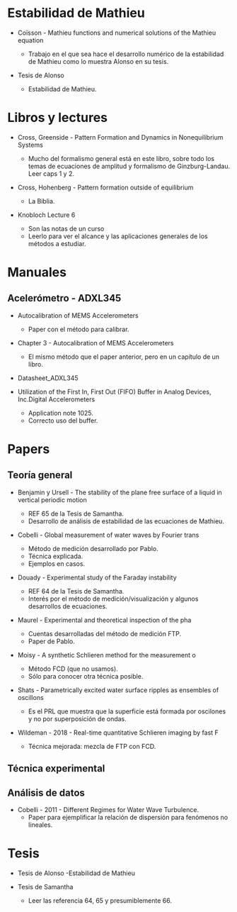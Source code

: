 # Estabilidad de Mathieu

- Coïsson - Mathieu functions and numerical solutions of the Mathieu equation
	- Trabajo en el que sea hace el desarrollo numérico de la estabilidad de Mathieu como lo muestra Alonso en su tesis.

- Tesis de Alonso
	- Estabilidad de Mathieu.

# Libros y lectures

- Cross, Greenside - Pattern Formation and Dynamics in Nonequilibrium Systems
	- Mucho del formalismo general está en este libro, sobre todo los temas de ecuaciones de amplitud y formalismo de Ginzburg-Landau. Leer caps 1 y 2.

- Cross, Hohenberg - Pattern formation outside of equilibrium
	- La Biblia.

- Knobloch Lecture 6
	- Son las notas de un curso
	- Leerlo para ver el alcance y las aplicaciones generales de los métodos a estudiar.

# Manuales

## Acelerómetro - ADXL345

- Autocalibration of MEMS Accelerometers
	- Paper con el método para calibrar.

- Chapter 3 - Autocalibration of MEMS Accelerometers
	- El mismo método que el paper anterior, pero en un capítulo de un libro.

- Datasheet_ADXL345

- Utilization of the First In, First Out (FIFO) Buffer in Analog Devices, Inc.Digital Accelerometers
	- Application note 1025.
	- Correcto uso del buffer.

# Papers

## Teoría general

- Benjamin y Ursell - The stability of the plane free surface of a liquid in vertical periodic motion
	- REF 65 de la Tesis de Samantha.
	- Desarrollo de análisis de estabilidad de las ecuaciones de Mathieu.

- Cobelli - Global measurement of water waves by Fourier trans
	- Método de medición desarrollado por Pablo.
	- Técnica explicada.
	- Ejemplos en casos.

- Douady  - Experimental study of the Faraday instability
	- REF 64 de la Tesis de Samantha.
	- Interés por el método de medición/visualización y algunos desarrollos de ecuaciones.

- Maurel - Experimental and theoretical inspection of the pha
	- Cuentas desarrolladas del método de medición FTP.
	- Paper de Pablo.

- Moisy - A synthetic Schlieren method for the measurement o
	- Método FCD (que no usamos).
	- Sólo para conocer otra técnica posible.

- Shats - Parametrically excited water surface ripples as ensembles of oscillons
	- Es el PRL que muestra que la superficie está formada por oscilones y no por superposición de ondas.


- Wildeman - 2018 - Real-time quantitative Schlieren imaging by fast F
	- Técnica mejorada: mezcla de FTP con FCD.

## Técnica experimental

## Análisis de datos

- Cobelli - 2011 - Different Regimes for Water Wave Turbulence.
	- Paper para ejemplificar la relación de dispersión para fenómenos no lineales.

# Tesis

- Tesis de Alonso
	-Estabilidad de Mathieu

- Tesis de Samantha
	- Leer las referencia 64, 65 y presumiblemente 66.

